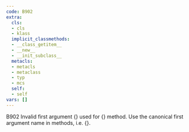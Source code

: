 ```yaml
---
code: B902
extra:
  cls:
  - cls
  - klass
  implicit_classmethods:
  - __class_getitem__
  - __new__
  - __init_subclass__
  metacls:
  - metacls
  - metaclass
  - typ
  - mcs
  self:
  - self
vars: []
---
```


B902 Invalid first argument {} used for {} method. Use the canonical first argument name in methods, i.e. {}.